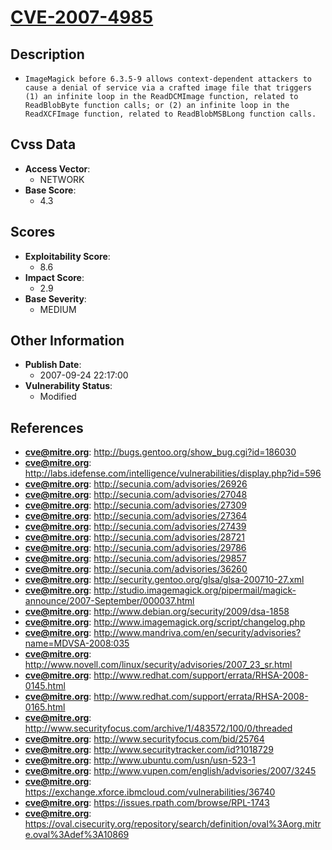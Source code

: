
# [CVE-2007-4985](http://bugs.gentoo.org/show_bug.cgi?id=186030)

## Description

- `ImageMagick before 6.3.5-9 allows context-dependent attackers to cause a denial of service via a crafted image file that triggers (1) an infinite loop in the ReadDCMImage function, related to ReadBlobByte function calls; or (2) an infinite loop in the ReadXCFImage function, related to ReadBlobMSBLong function calls.`

## Cvss Data

- **Access Vector**:
  - NETWORK
- **Base Score**:
  - 4.3

## Scores

- **Exploitability Score**:
  - 8.6
- **Impact Score**:
  - 2.9
- **Base Severity**:
  - MEDIUM

## Other Information

- **Publish Date**:
  - 2007-09-24 22:17:00
- **Vulnerability Status**:
  - Modified

## References

- **cve@mitre.org**: http://bugs.gentoo.org/show_bug.cgi?id=186030
- **cve@mitre.org**: http://labs.idefense.com/intelligence/vulnerabilities/display.php?id=596
- **cve@mitre.org**: http://secunia.com/advisories/26926
- **cve@mitre.org**: http://secunia.com/advisories/27048
- **cve@mitre.org**: http://secunia.com/advisories/27309
- **cve@mitre.org**: http://secunia.com/advisories/27364
- **cve@mitre.org**: http://secunia.com/advisories/27439
- **cve@mitre.org**: http://secunia.com/advisories/28721
- **cve@mitre.org**: http://secunia.com/advisories/29786
- **cve@mitre.org**: http://secunia.com/advisories/29857
- **cve@mitre.org**: http://secunia.com/advisories/36260
- **cve@mitre.org**: http://security.gentoo.org/glsa/glsa-200710-27.xml
- **cve@mitre.org**: http://studio.imagemagick.org/pipermail/magick-announce/2007-September/000037.html
- **cve@mitre.org**: http://www.debian.org/security/2009/dsa-1858
- **cve@mitre.org**: http://www.imagemagick.org/script/changelog.php
- **cve@mitre.org**: http://www.mandriva.com/en/security/advisories?name=MDVSA-2008:035
- **cve@mitre.org**: http://www.novell.com/linux/security/advisories/2007_23_sr.html
- **cve@mitre.org**: http://www.redhat.com/support/errata/RHSA-2008-0145.html
- **cve@mitre.org**: http://www.redhat.com/support/errata/RHSA-2008-0165.html
- **cve@mitre.org**: http://www.securityfocus.com/archive/1/483572/100/0/threaded
- **cve@mitre.org**: http://www.securityfocus.com/bid/25764
- **cve@mitre.org**: http://www.securitytracker.com/id?1018729
- **cve@mitre.org**: http://www.ubuntu.com/usn/usn-523-1
- **cve@mitre.org**: http://www.vupen.com/english/advisories/2007/3245
- **cve@mitre.org**: https://exchange.xforce.ibmcloud.com/vulnerabilities/36740
- **cve@mitre.org**: https://issues.rpath.com/browse/RPL-1743
- **cve@mitre.org**: https://oval.cisecurity.org/repository/search/definition/oval%3Aorg.mitre.oval%3Adef%3A10869
